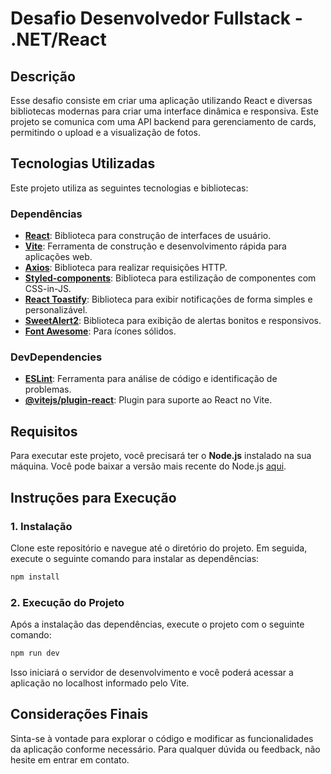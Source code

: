 # Desafio Desenvolvedor Fullstack - .NET/React

## Descrição

Esse desafio consiste em criar uma aplicação utilizando React e diversas bibliotecas modernas para criar uma interface dinâmica e responsiva. Este projeto se comunica com uma API backend para gerenciamento de cards, permitindo o upload e a visualização de fotos.

## Tecnologias Utilizadas

Este projeto utiliza as seguintes tecnologias e bibliotecas:

### Dependências

- **[React](https://reactjs.org/)**: Biblioteca para construção de interfaces de usuário.
- **[Vite](https://vitejs.dev/)**: Ferramenta de construção e desenvolvimento rápida para aplicações web.
- **[Axios](https://axios-http.com/)**: Biblioteca para realizar requisições HTTP.
- **[Styled-components](https://styled-components.com/)**: Biblioteca para estilização de componentes com CSS-in-JS.
- **[React Toastify](https://fkhadra.github.io/react-toastify/)**: Biblioteca para exibir notificações de forma simples e personalizável.
- **[SweetAlert2](https://sweetalert2.github.io/)**: Biblioteca para exibição de alertas bonitos e responsivos.
- **[Font Awesome](https://fontawesome.com/)**: Para ícones sólidos.

### DevDependencies

- **[ESLint](https://eslint.org/)**: Ferramenta para análise de código e identificação de problemas.
- **[@vitejs/plugin-react](https://vitejs.dev/plugins/#vitejs-plugin-react)**: Plugin para suporte ao React no Vite.

## Requisitos

Para executar este projeto, você precisará ter o **Node.js** instalado na sua máquina. Você pode baixar a versão mais recente do Node.js [aqui](https://nodejs.org/).

## Instruções para Execução

### 1. Instalação

Clone este repositório e navegue até o diretório do projeto. Em seguida, execute o seguinte comando para instalar as dependências:

```bash
npm install
```

### 2. Execução do Projeto

Após a instalação das dependências, execute o projeto com o seguinte comando:

```bash
npm run dev
```

Isso iniciará o servidor de desenvolvimento e você poderá acessar a aplicação no localhost informado pelo Vite.

## Considerações Finais

Sinta-se à vontade para explorar o código e modificar as funcionalidades da aplicação conforme necessário. Para qualquer dúvida ou feedback, não hesite em entrar em contato.
